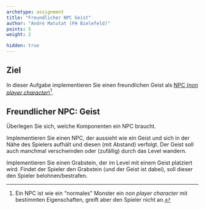 ```yaml
---
archetype: assignment
title: "Freundlicher NPC Geist"
author: "André Matutat (FH Bielefeld)"
points: 5
weight: 2

hidden: true
---
```


## Ziel

In dieser Aufgabe implementieren Sie einen freundlichen Geist als [NPC (_non player character_)](https://en.wikipedia.org/wiki/Non-player_character)[^1].

## Freundlicher NPC: Geist

Überlegen Sie sich, welche Komponenten ein NPC braucht.

Implementieren Sie einen NPC, der aussieht wie ein Geist und sich in der Nähe des Spielers aufhält und diesen (mit Abstand) verfolgt.
Der Geist soll auch manchmal verschwinden oder (zufällig) durch das Level wandern.

Implementieren Sie einen Grabstein, der im Level mit einem Geist platziert wird. Findet der Spieler den Grabstein (und der Geist ist dabei), soll dieser den Spieler belohnen/bestrafen.


[^1]: Ein NPC ist wie ein "normales" Monster ein _non player character_ mit bestimmten Eigenschaften, greift aber den Spieler nicht an.
